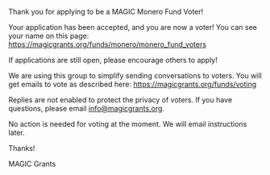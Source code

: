 Thank you for applying to be a MAGIC Monero Fund Voter!

Your application has been accepted, and you are now a voter! You can see your name on this page: https://magicgrants.org/funds/monero/monero_fund_voters

If applications are still open, please encourage others to apply!

We are using this group to simplify sending conversations to voters. You will get emails to vote as described here: https://magicgrants.org/funds/voting

Replies are not enabled to protect the privacy of voters. If you have questions, please email info@magicgrants.org.

No action is needed for voting at the moment. We will email instructions later.

Thanks!

MAGIC Grants